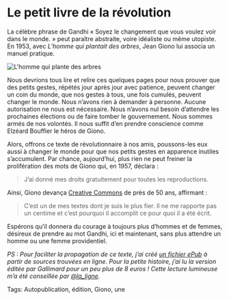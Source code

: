 # Le petit livre de la révolution

La célèbre phrase de Gandhi « Soyez le changement que vous voulez voir dans le monde. » peut paraître abstraite, voire idéaliste ou même utopiste. En 1953, avec *L’homme qui plantait des arbres*, Jean Giono lui associa un manuel pratique.

![L'homme qui plante des arbres](http://blog.tcrouzet.comhttps://tcrouzet.com/images_tc/2010/07/couv1600-400x611.png)

Nous devrions tous lire et relire ces quelques pages pour nous prouver que des petits gestes, répétés jour après jour avec patience, peuvent changer un coin du monde, que nos gestes à tous, une fois cumulés, peuvent changer le monde. Nous n’avons rien à demander à personne. Aucune autorisation ne nous est nécessaire. Nous n’avons nul besoin d’attendre les prochaines élections ou de faire tomber le gouvernement. Nous sommes armés de nos volontés. Il nous suffit d’en prendre conscience comme Elzéard Bouffier le héros de Giono.

Alors, offrons ce texte de révolutionnaire à nos amis, poussons-les eux aussi à changer le monde pour que nos petits gestes en apparence inutiles s’accumulent. Par chance, aujourd’hui, plus rien ne peut freiner la prolifération des mots de Giono qui, en 1957, déclara :

> J’ai donné mes droits gratuitement pour toutes les reproductions.

Ainsi, Giono devança [Creative Commons](http://fr.creativecommons.org/) de près de 50 ans, affirmant :

> C’est un de mes textes dont je suis le plus fier. Il ne me rapporte pas un centime et c’est pourquoi il accomplit ce pour quoi il a été écrit.

Espérons qu’il donnera du courage à toujours plus d’hommes et de femmes, désireux de prendre au mot Gandhi, ici et maintenant, sans plus attendre un homme ou une femme providentiel.

*PS : Pour faciliter la propagation de ce texte, j’ai créé [un fichier ePub](https://app.box.com/s/l1dizlq9y8kj2amucwaq) à partir de sources trouvées en ligne. Pour la petite histoire, j’ai lu la version éditée par Gallimard pour un peu plus de 8 euros ! Cette lecture lumineuse m’a été conseillée par [@la\_ligne](http://twitter.com/la_ligne).*

Tags: Autopublication, édition, Giono, une